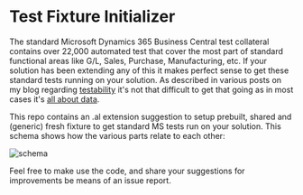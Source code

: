 # Test Fixture Initializer
The standard Microsoft Dynamics 365 Business Central test collateral contains over 22,000 automated test that cover the most part of standard functional areas like G/L, Sales, Purchase, Manufacturing, etc. If your solution has been extending any of this it makes perfect sense to get these standard tests running on your solution. As described in various posts on my blog regarding [testability](http://dynamicsuser.net/tags/testability) it's not that difficult to get that going as in most cases it's [all about data](https://dynamicsuser.net/nav/b/vanvugt/posts/let-s-talk-about-text-fixture-and-how-to-profit-from-this-with-the-ms-nav-test-toolkit).

This repo contains an .al extension suggestion to setup prebuilt, shared and (generic) fresh fixture to get standard MS tests run on your solution. This schema shows how the various parts relate to each other:

![schema](https://github.com/fluxxus-nl/TestFixtureInitializer/blob/master/Images/Test%20Fixture%20Initializer%20FlowChart.jpg) 

Feel free to make use the code, and share your suggestions for improvements be means of an issue report.

